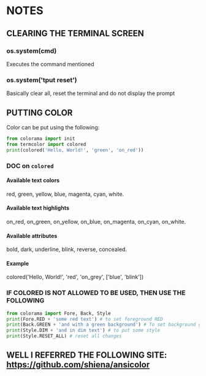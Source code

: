 # NOTES

## CLEARING THE TERMINAL SCREEN

### os.system(cmd)

Executes the command mentioned

### os.system('tput reset')

Basically clear all, reset the terminal and do not display the prompt  

## PUTTING COLOR

Color can be put using the following:

```py
from colorama import init
from termcolor import colored
print(colored('Hello, World!', 'green', 'on_red'))
```

### DOC on `colored`

#### Available text colors

red, green, yellow, blue, magenta, cyan, white.

#### Available text highlights

on_red, on_green, on_yellow, on_blue, on_magenta, on_cyan, on_white.

#### Available attributes

bold, dark, underline, blink, reverse, concealed.

#### Example

colored('Hello, World!', 'red', 'on_grey', ['blue', 'blink'])

### IF COLORED IS NOT ALLOWED TO BE USED, THEN USE THE FOLLOWING

```py
from colorama import Fore, Back, Style
print(Fore.RED + 'some red text') # to set foreground RED
print(Back.GREEN + 'and with a green background') # To set background green
print(Style.DIM + 'and in dim text') # to put some style
print(Style.RESET_ALL) # reset all changes
```

## WELL I REFERRED THE FOLLOWING SITE: <https://github.com/shiena/ansicolor>

